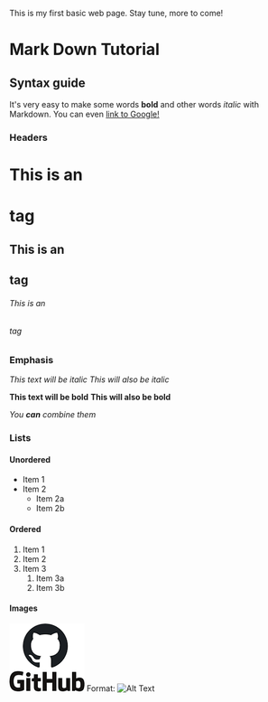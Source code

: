 This is my first basic web page. Stay tune, more to come!

# Mark Down Tutorial

## Syntax guide
It's very easy to make some words **bold** and other words *italic* with Markdown. You can even
  [link to Google!](http://google.com)

### Headers
# This is an <h1> tag
## This is an <h2> tag
###### This is an <h6> tag

### Emphasis
*This text will be italic*
_This will also be italic_

**This text will be bold**
__This will also be bold__

_You **can** combine them_

### Lists
#### Unordered
* Item 1
* Item 2
  * Item 2a
  * Item 2b

#### Ordered
1. Item 1
1. Item 2
1. Item 3
   1. Item 3a
   1. Item 3b

#### Images
![GitHub Logo](/images/logo.png)
Format: ![Alt Text](url)
